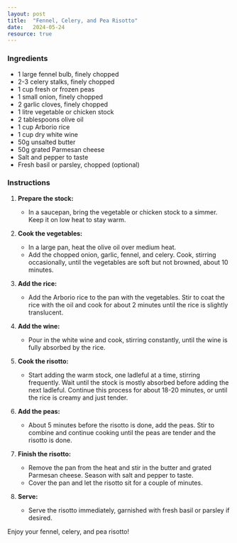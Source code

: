 ```yaml
---
layout: post
title:  "Fennel, Celery, and Pea Risotto"
date:   2024-05-24
resource: true
---
```


### Ingredients
- 1 large fennel bulb, finely chopped
- 2-3 celery stalks, finely chopped
- 1 cup fresh or frozen peas
- 1 small onion, finely chopped
- 2 garlic cloves, finely chopped
- 1 litre vegetable or chicken stock
- 2 tablespoons olive oil
- 1 cup Arborio rice
- 1 cup dry white wine
- 50g unsalted butter
- 50g grated Parmesan cheese
- Salt and pepper to taste
- Fresh basil or parsley, chopped (optional)

### Instructions

1. **Prepare the stock:**
   - In a saucepan, bring the vegetable or chicken stock to a simmer. Keep it on low heat to stay warm.

2. **Cook the vegetables:**
   - In a large pan, heat the olive oil over medium heat.
   - Add the chopped onion, garlic, fennel, and celery. Cook, stirring occasionally, until the vegetables are soft but not browned, about 10 minutes.

3. **Add the rice:**
   - Add the Arborio rice to the pan with the vegetables. Stir to coat the rice with the oil and cook for about 2 minutes until the rice is slightly translucent.

4. **Add the wine:**
   - Pour in the white wine and cook, stirring constantly, until the wine is fully absorbed by the rice.

5. **Cook the risotto:**
   - Start adding the warm stock, one ladleful at a time, stirring frequently. Wait until the stock is mostly absorbed before adding the next ladleful. Continue this process for about 18-20 minutes, or until the rice is creamy and just tender.

6. **Add the peas:**
   - About 5 minutes before the risotto is done, add the peas. Stir to combine and continue cooking until the peas are tender and the risotto is done.

7. **Finish the risotto:**
   - Remove the pan from the heat and stir in the butter and grated Parmesan cheese. Season with salt and pepper to taste.
   - Cover the pan and let the risotto sit for a couple of minutes.

8. **Serve:**
   - Serve the risotto immediately, garnished with fresh basil or parsley if desired.

Enjoy your fennel, celery, and pea risotto!